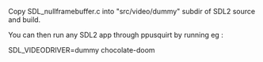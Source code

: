 Copy SDL_nullframebuffer.c into "src/video/dummy" subdir of SDL2 source and build.

You can then run any SDL2 app through ppusquirt by running eg :

SDL_VIDEODRIVER=dummy chocolate-doom
